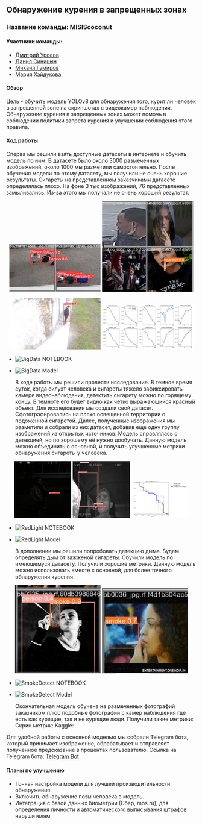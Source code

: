 ## Обнаружение курения в запрещенных зонах

### Название команды: MISIScoconut

#### Участники команды:
- <a href="https://t.me/dmmmit">Дмитрий Уросов</a>
- <a href="https://t.me/FFHKJQ">Данил Синицын</a>
- <a href="https://t.me/mishka_gumer">Михаил Гумиров</a>
- <a href="https://t.me/cvvup">Мария Хайдукова</a>

#### Обзор
 Цель - обучить модель YOLOv8 для обнаружения того, курит ли человек в запрещенной зоне на скриншотах с видеокамер наблюдения. Обнаружение курения в запрещенных зонах может помочь в соблюдении политики запрета курения и улучшении соблюдения этого правила.


#### Ход работы
  Сперва мы решили взять доступные датасеты в интернете и обучить модель по ним. В датасете было около 3000 размеченных изображений, около 1000 мы разметили самостоятельно. После обучения модели по этому датасету, мы получили не очень хорошие результаты. Сигареты на представленном заказчиками датасете определялась плохо. На фоне 3 тыс изображений, 76 представленных замыливались. Из-за этого мы получали не очень хороший результат.

<p align="center">
  <img src="https://github.com/Sobakais/nuclearMisisCoconut/blob/main/source/metrics/BigDataMetrica1.jpg" alt="Метрика-1" style="width: 48%;">
  <img src="https://github.com/Sobakais/nuclearMisisCoconut/blob/main/source/metrics/BigDataMetrica2.jpg" alt="Метрика-2" style="width: 48%">
</p>
<p align="center">
  <img src="https://github.com/Sobakais/nuclearMisisCoconut/blob/main/source/metrics/BigDataMetrica3.jpg" alt="Метрика-3" style="width: 48%;">
  <img src="https://github.com/Sobakais/nuclearMisisCoconut/blob/main/source/metrics/BigDataMetrica4.jpg" alt="Метрика-4" style="width: 48%;">
</p>

- ![BigData NOTEBOOK](https://github.com/Sobakais/nuclearMisisCoconut/blob/main/source/notebooks/BigData.ipynb)
- ![BigData Model](https://github.com/Sobakais/nuclearMisisCoconut/blob/main/source/models/big_data_model.pt)


  В ходе работы мы решили провести исследование. В темное время суток, когда силуэт человека и сигареты тяжело зафиксировать камере видеонаблюдения, детектить сигарету можно по горящему концу. В темноте его будет видно как четко выражающийся красный объект. Для исследования мы создали свой датасет. Сфотографировались на плохо освещенной территории с подоженной сигаретой. Далее, полученные изображения мы разметили и собрали из них датасет, добавив еще одну группу изображений из открытых источников. Модель справлялась с детекцией, но по хорошему её нужно дообучать. Данную модель можно объединить с основной, и получить улучшенные метрики обнаружения сигареты у человека. 

<p align="center">
  <img src="https://github.com/Sobakais/nuclearMisisCoconut/blob/main/source/metrics/RedLightMetrica1.jpg" alt="Метрика-1" style="width:30%;">
  <img src="https://github.com/Sobakais/nuclearMisisCoconut/blob/main/source/metrics/RedLightMetrica2.jpg" alt="Метрика-2" style="width:30%;">
  <img src="https://github.com/Sobakais/nuclearMisisCoconut/blob/main/source/metrics/RedLightMetrica3.jpg" alt="Метрика-3" style="width:30%;">
</p>

- ![RedLight NOTEBOOK](https://github.com/Sobakais/nuclearMisisCoconut/blob/main/source/notebooks/RedLight.ipynb)
- ![RedLight Model](https://github.com/Sobakais/nuclearMisisCoconut/blob/main/source/models/red_light_model.pt)

  В дополнении мы решили попробовать детекцию дыма. Будем определять дым от зажженой сигареты. Обучили модель по имеющемуся датасету. Получили хорошие метрики. Данную модель можно использовать вместе с основной, для более точного обнаружения курения.

<p align="center">
  <img src="https://github.com/Sobakais/nuclearMisisCoconut/blob/main/source/metrics/SmokeDetectMetrica1.jpg" alt="Метрика-1" style="width:45%;">
  <img src="https://github.com/Sobakais/nuclearMisisCoconut/blob/main/source/metrics/SmokeDetectMetrica2.jpg" alt="Метрика-2" style="width:45%;">
</p>

- ![SmokeDetect NOTEBOOK](https://github.com/Sobakais/nuclearMisisCoconut/blob/main/source/notebooks/SmokeDetect.ipynb)
- ![SmokeDetect Model](https://github.com/Sobakais/nuclearMisisCoconut/blob/main/source/models/smoke_model.pt)

  Окончательная модель обучена на размеченных фотографий заказчиком плюс подобные фотографии с камер наблюдения где есть как курящие, так и не курящие люди. Получили такие метрики:
Скрин метрик:
Kaggle:

Для удобной работы с основной моделью мы собрали Telegram бота, который принимает изображение, обрабатывает и отправляет полученное предсказание в процентах пользователю.
Ссылка на Telegram бота: 
<a href="https://t.me/misis_coconut_bot">Telegram Bot</a>

#### Планы по улучшению
- Точная настройка модели для лучшей производительности обнаружения.
- Включить обнаружение позы человека в модель.
- Интеграция с базой данных биометрии (Сбер, mos.ru), для определения личности и автоматического выписывания штрафов нарушителям
